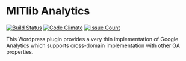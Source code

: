 # MITlib Analytics

[![Build Status](https://travis-ci.org/MITLibraries/mitlib-analytics.svg?branch=master)](https://travis-ci.org/MITLibraries/mitlib-analytics)
[![Code Climate](https://codeclimate.com/github/MITLibraries/mitlib-analytics/badges/gpa.svg)](https://codeclimate.com/github/MITLibraries/mitlib-analytics)
[![Issue Count](https://codeclimate.com/github/MITLibraries/mitlib-analytics/badges/issue_count.svg)](https://codeclimate.com/github/MITLibraries/mitlib-analytics)

This Wordpress plugin provides a very thin implementation of Google Analytics which supports cross-domain implementation with other GA properties.
